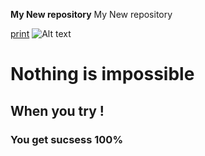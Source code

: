 **My New repository**
My New repository

[print](https://github.com/muhitmaruf/Infinite-maruf)
![Alt text](000000006)

# Nothing is impossible



## When you try !
### You get sucsess 100%